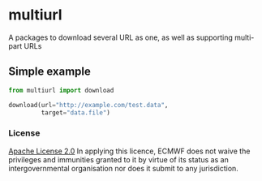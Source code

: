 # multiurl

A packages to download several URL as one, as well as supporting multi-part URLs

## Simple example

```python
from multiurl import download

download(url="http://example.com/test.data",
         target="data.file")
```

### License
[Apache License 2.0](LICENSE) In applying this licence, ECMWF does not waive the privileges and immunities
granted to it by virtue of its status as an intergovernmental organisation nor does it submit to any jurisdiction.
